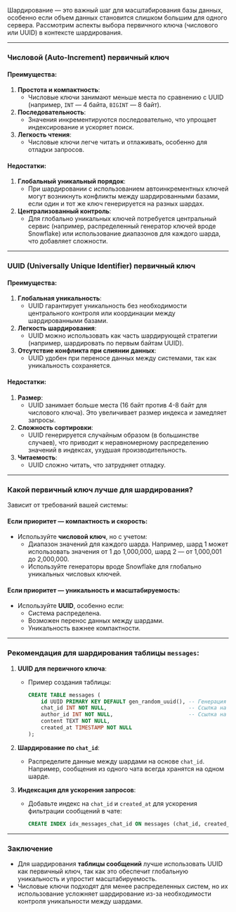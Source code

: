 Шардирование — это важный шаг для масштабирования базы данных, особенно если объем данных становится слишком большим для одного сервера. Рассмотрим аспекты выбора первичного ключа (числового или UUID) в контексте шардирования.

---

### **Числовой (Auto-Increment) первичный ключ**
#### **Преимущества:**
1. **Простота и компактность**:
   - Числовые ключи занимают меньше места по сравнению с UUID (например, `INT` — 4 байта, `BIGINT` — 8 байт).
2. **Последовательность**:
   - Значения инкрементируются последовательно, что упрощает индексирование и ускоряет поиск.
3. **Легкость чтения**:
   - Числовые ключи легче читать и отлаживать, особенно для отладки запросов.

#### **Недостатки:**
1. **Глобальный уникальный порядок**:
   - При шардировании с использованием автоинкрементных ключей могут возникнуть конфликты между шардированными базами, если один и тот же ключ генерируется на разных шардах.
2. **Централизованный контроль**:
   - Для глобально уникальных ключей потребуется центральный сервис (например, распределенный генератор ключей вроде Snowflake) или использование диапазонов для каждого шарда, что добавляет сложности.

---

### **UUID (Universally Unique Identifier) первичный ключ**
#### **Преимущества:**
1. **Глобальная уникальность**:
   - UUID гарантирует уникальность без необходимости центрального контроля или координации между шардированными базами.
2. **Легкость шардирования**:
   - UUID можно использовать как часть шардирующей стратегии (например, шардировать по первым байтам UUID).
3. **Отсутствие конфликта при слиянии данных**:
   - UUID удобен при переносе данных между системами, так как уникальность сохраняется.

#### **Недостатки:**
1. **Размер**:
   - UUID занимает больше места (16 байт против 4-8 байт для числового ключа). Это увеличивает размер индекса и замедляет запросы.
2. **Сложность сортировки**:
   - UUID генерируется случайным образом (в большинстве случаев), что приводит к неравномерному распределению значений в индексах, ухудшая производительность.
3. **Читаемость**:
   - UUID сложно читать, что затрудняет отладку.

---

### **Какой первичный ключ лучше для шардирования?**
Зависит от требований вашей системы:

#### **Если приоритет — компактность и скорость:**
- Используйте **числовой ключ**, но с учетом:
  - Диапазон значений для каждого шарда. Например, шард 1 может использовать значения от 1 до 1,000,000, шард 2 — от 1,000,001 до 2,000,000.
  - Используйте генераторы вроде Snowflake для глобально уникальных числовых ключей.

#### **Если приоритет — уникальность и масштабируемость:**
- Используйте **UUID**, особенно если:
  - Система распределена.
  - Возможен перенос данных между шардами.
  - Уникальность важнее компактности.

---

### **Рекомендация для шардирования таблицы `messages`:**

1. **UUID для первичного ключа**:
   - Пример создания таблицы:
     ```sql
     CREATE TABLE messages (
         id UUID PRIMARY KEY DEFAULT gen_random_uuid(), -- Генерация уникальных UUID
         chat_id INT NOT NULL,                          -- Ссылка на чат
         author_id INT NOT NULL,                        -- Ссылка на автора
         content TEXT NOT NULL,
         created_at TIMESTAMP NOT NULL
     );
     ```

2. **Шардирование по `chat_id`**:
   - Распределите данные между шардами на основе `chat_id`. Например, сообщения из одного чата всегда хранятся на одном шарде.

3. **Индексация для ускорения запросов**:
   - Добавьте индекс на `chat_id` и `created_at` для ускорения фильтрации сообщений в чате:
     ```sql
     CREATE INDEX idx_messages_chat_id ON messages (chat_id, created_at);
     ```

---

### **Заключение**
- Для шардирования **таблицы сообщений** лучше использовать UUID как первичный ключ, так как это обеспечит глобальную уникальность и упростит масштабируемость.
- Числовые ключи подходят для менее распределенных систем, но их использование усложняет шардирование из-за необходимости контроля уникальности между шардами.